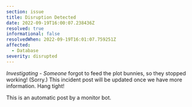 ```yaml
---
section: issue
title: Disruption Detected
date: 2022-09-19T16:00:07.238436Z
resolved: true
informational: false
resolvedWhen: 2022-09-19T16:01:07.759251Z
affected:
  - Database
severity: disrupted
---
```

*Investigating* - _Someone_ forgot to feed the plot bunnies, so they stopped working! (Sorry.) This incident post will be updated once we have more information. Hang tight!

This is an automatic post by a monitor bot.
        